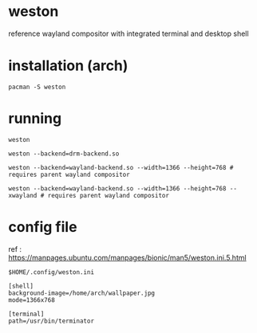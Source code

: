 # weston

reference wayland compositor with integrated terminal and desktop shell

# installation (arch)

`pacman -S weston`

# running

`weston`

`weston --backend=drm-backend.so`

`weston --backend=wayland-backend.so --width=1366 --height=768 # requires parent wayland compositor`

`weston --backend=wayland-backend.so --width=1366 --height=768 --xwayland # requires parent wayland compositor`

# config file

ref : https://manpages.ubuntu.com/manpages/bionic/man5/weston.ini.5.html

`$HOME/.config/weston.ini`

```
[shell]
background-image=/home/arch/wallpaper.jpg
mode=1366x768

[terminal]
path=/usr/bin/terminator
```
